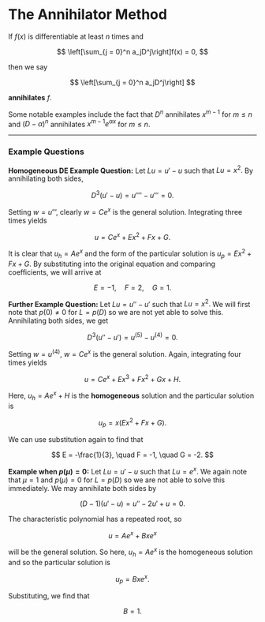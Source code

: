 # The Annihilator Method

If $f(x)$ is differentiable at least $n$ times and

$$
    \left[\sum_{j = 0}^n a_jD^j\right]f(x) = 0,
$$

then we say

$$
    \left[\sum_{j = 0}^n a_jD^j\right]
$$

**annihilates** $f$.

Some notable examples include the fact that $D^n$ annihilates $x^{m-1}$ for $m \leq n$ and $(D-\alpha)^n$ annihilates $x^{m-1}e^{\alpha x}$ for $m \leq n$.

---

### Example Questions

**Homogeneous DE Example Question:** Let $Lu = u'-u$ such that $Lu = x^2.$ By annihilating both sides,

$$
    D^3(u'-u) = u'''' - u''' = 0.
$$

Setting $w = u''',$ clearly $w = Ce^x$ is the general solution. Integrating three times yields

$$
    u = Ce^x + Ex^2 + Fx + G.
$$

It is clear that $u_h = Ae^x$ and the form of the particular solution is $u_p = Ex^2 + Fx + G.$ By substituting into the original equation and comparing coefficients, we will arrive at

$$
    E = -1, \quad F = 2, \quad G = 1.
$$

**Further Example Question:** Let $Lu = u'' - u'$ such that $Lu = x^2.$ We will first note that $p(0) \neq 0$ for $L = p(D)$ so we are not yet able to solve this. Annihilating both sides, we get

$$
    D^3(u'' -u') = u^{(5)} - u^{(4)} = 0.
$$

Setting $w = u^{(4)},$ $w = Ce^x$ is the general solution. Again, integrating four times yields

$$
    u = Ce^x + Ex^3 + Fx^2 + Gx + H.
$$

Here, $u_h = Ae^x + H$ is the **homogeneous** solution and the particular solution is

$$
    u_p = x(Ex^2 + Fx + G).
$$

We can use substitution again to find that

$$
    E = -\frac{1}{3}, \quad F = -1, \quad G = -2.
$$

**Example when $p(\mu) = 0$:** Let $Lu = u' - u$ such that $Lu = e^x.$ We again note that $\mu = 1$ and $p(\mu) = 0$ for $L = p(D)$ so we are not able to solve this immediately. We may annihilate both sides by

$$
    (D-1)(u'-u) = u'' - 2u' + u = 0.
$$

The characteristic polynomial has a repeated root, so

$$
    u = Ae^x + Bxe^x
$$

will be the general solution. So here, $u_h = Ae^x$ is the homogeneous solution and so the particular solution is

$$
    u_p = Bxe^x.
$$

Substituting, we find that

$$
    B = 1.
$$